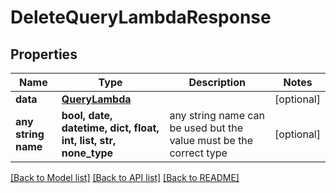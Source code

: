 # DeleteQueryLambdaResponse


## Properties
Name | Type | Description | Notes
------------ | ------------- | ------------- | -------------
**data** | [**QueryLambda**](QueryLambda.md) |  | [optional] 
**any string name** | **bool, date, datetime, dict, float, int, list, str, none_type** | any string name can be used but the value must be the correct type | [optional]

[[Back to Model list]](../README.md#documentation-for-models) [[Back to API list]](../README.md#documentation-for-api-endpoints) [[Back to README]](../README.md)


